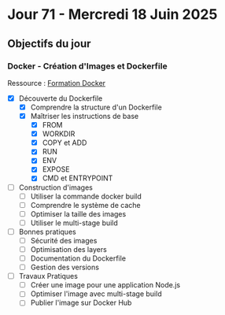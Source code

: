 # Jour 71 - Mercredi 18 Juin 2025

## Objectifs du jour

### Docker - Création d'Images et Dockerfile

Ressource : [Formation Docker](https://github.com/HachemiH/formation-docker)

- [x] Découverte du Dockerfile
  - [x] Comprendre la structure d'un Dockerfile
  - [x] Maîtriser les instructions de base
    - [x] FROM
    - [x] WORKDIR
    - [x] COPY et ADD
    - [x] RUN
    - [x] ENV
    - [x] EXPOSE
    - [x] CMD et ENTRYPOINT

- [ ] Construction d'images
  - [ ] Utiliser la commande docker build
  - [ ] Comprendre le système de cache
  - [ ] Optimiser la taille des images
  - [ ] Utiliser le multi-stage build

- [ ] Bonnes pratiques
  - [ ] Sécurité des images
  - [ ] Optimisation des layers
  - [ ] Documentation du Dockerfile
  - [ ] Gestion des versions

- [ ] Travaux Pratiques
  - [ ] Créer une image pour une application Node.js
  - [ ] Optimiser l'image avec multi-stage build
  - [ ] Publier l'image sur Docker Hub 
